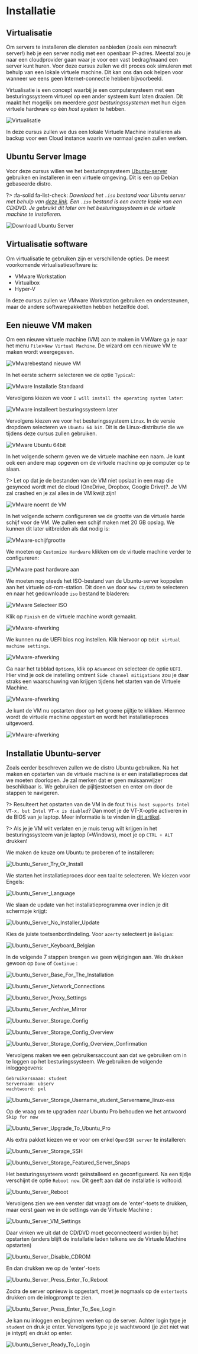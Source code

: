 # Installatie

## Virtualisatie
Om servers te installeren die diensten aanbieden (zoals een minecraft server!) heb je een server nodig met een openbaar IP-adres. Meestal zou je naar een cloudprovider gaan waar je voor een vast bedrag/maand een server kunt huren. Voor deze cursus zullen we dit proces ook simuleren met behulp van een lokale virtuele machine.  Dit kan ons dan ook helpen voor wanneer we eens geen Internet-connectie hebben bijvoorbeeld.

Virtualisatie is een concept waarbij je een computersysteem met een besturingssysteem virtueel op een ander systeem kunt laten draaien. Dit maakt het mogelijk om meerdere _gast besturingssystemen_ met hun eigen virtuele hardware op één _host system_ te hebben. 

![Virtualisatie](../images/02/Virtualization.png)

In deze cursus zullen we dus een lokale Virtuele Machine installeren als backup voor een Cloud instance waarin we normaal gezien zullen werken.



## Ubuntu Server Image

Voor deze cursus willen we het besturingssysteem [Ubuntu-server](https://ubuntu.com/download/server) gebruiken en installeren in een virtuele omgeving. Dit is een  op Debian gebaseerde distro. 

?> :fa-solid fa-list-check: _Download het `.iso` bestand voor Ubuntu server met behulp van [deze link](https://ubuntu.com/download/server). Een `.iso` bestand is een exacte kopie van een CD/DVD. Je gebruikt dit later om het besturingssysteem in de virtuele machine te installeren._

![Download Ubuntu Server](../images/02/GetUbuntuServer_Download_Ubuntu.png)

## Virtualisatie software 
Om virtualisatie te gebruiken zijn er verschillende opties. De meest voorkomende virtualisatiesoftware is: 
- VMware Workstation
- Virtualbox 
- Hyper-V 

In deze cursus zullen we VMware Workstation gebruiken en ondersteunen, maar de andere softwarepakketten hebben hetzelfde doel. 

## Een nieuwe VM maken 
Om een nieuwe virtuele machine (VM) aan te maken in VMWare ga je naar het menu `File`>`New Virtual Machine`. De wizard om een nieuwe VM te maken wordt weergegeven. 

![VMwarebestand nieuwe VM](../images/02/VMware_File_New_VM.png) 

In het eerste scherm selecteren we de optie `Typical`: 

![VMware Installatie Standaard](../images/02/VMware_Typical.png) 

Vervolgens kiezen we voor `I will install the operating system later`: 

![VMware installeert besturingssysteem later](../images/02/VMware_Operating_System_Later.png) 

Vervolgens kiezen we voor het besturingssysteem `Linux`. In de versie dropdown selecteren we `Ubuntu 64 bit`. Dit is de Linux-distributie die we tijdens deze cursus zullen gebruiken. 

![VMware Ubuntu 64bit](../images/02/VMware_Ubuntu_64bit.png) 

In het volgende scherm geven we de virtuele machine een naam. Je kunt ook een andere map opgeven om de virtuele machine op je computer op te slaan.  

?> <i class="fa fa-exclamation-circle" style="font-size:48px;color:red"></i> Let op dat je de bestanden van de VM niet opslaat in een map die gesynced wordt met de cloud (OneDrive, Dropbox, Google Drive)?. Je VM zal crashed en je zal alles in de VM kwijt zijn!

![VMware noemt de VM](../images/02/VMware_Name_The_VM.png) 

In het volgende scherm configureren we de grootte van de virtuele harde schijf voor de VM. We zullen een schijf maken met 20 GB opslag. We kunnen dit later uitbreiden als dat nodig is: 

![VMware-schijfgrootte](../images/02/VMware_Disk_Size.png) 

We moeten op `Customize Hardware` klikken om de virtuele machine verder te configureren: 

![VMware past hardware aan](../images/02/VMware_Customize_Hardware.png) 

We moeten nog steeds het ISO-bestand van de Ubuntu-server koppelen aan het virtuele cd-rom-station. Dit doen we door `New CD/DVD` te selecteren en naar het gedownloade `iso` bestand te bladeren: 

![VMware Selecteer ISO](../images/02/VMware_Select_ISO.png) 

Klik op `Finish` en de virtuele machine wordt gemaakt. 

![VMware-afwerking](../images/02/VMware_Finish.png) 

We kunnen nu de UEFI bios nog instellen. Klik hiervoor op `Edit virtual machine settings`. 

![VMware-afwerking](../images/02/VMware_UEFI_1.png) 

Ga naar het tabblad `Options`, klik op `Advanced` en selecteer de optie `UEFI`. Hier vind je ook de instelling omtrent `Side channel mitigations` zou je daar straks een waarschuwing van krijgen tijdens het starten van de Virtuele Machine. 

![VMware-afwerking](../images/02/VMware_UEFI_2.png) 

Je kunt de VM nu opstarten door op het groene pijltje te klikken. Hiermee wordt de virtuele machine opgestart en wordt het installatieproces uitgevoerd. 

![VMware-afwerking](../images/02/VMware_Start_VM.png) 

## Installatie Ubuntu-server 
Zoals eerder beschreven zullen we de distro Ubuntu gebruiken. Na het maken en opstarten van de virtuele machine is er een installatieproces dat we moeten doorlopen. Je zal merken dat er geen muisaanwijzer beschikbaar is. We gebruiken de pijltjestoetsen en enter om door de stappen te navigeren. 

?> <i class="fa-solid fa-circle-info"></i> Resulteert het opstarten van de VM in de fout `This host supports Intel VT-x, but Intel VT-x is diabled`? Dan moet je de VT-X-optie activeren in de BIOS van je laptop. Meer informatie is te vinden in [dit artikel](https://www.qtithow.com/2020/12/fix-error-this-host-supports-Intel-VT-x.html). 

?> <i class="fa-solid fa-circle-info"></i> Als je je VM wilt verlaten en je muis terug wilt krijgen in het besturingssysteem van je laptop (=Windows), moet je op `CTRL + ALT` drukken! 

We maken de keuze om Ubuntu te proberen of te installeren: 

![Ubuntu_Server_Try_Or_Install](../images/02/Ubuntu_Server_Try_Or_Install.png)

We starten het installatieproces door een taal te selecteren. We kiezen voor Engels: 

![Ubuntu_Server_Language](../images/02/Ubuntu_Server_Language.png)

We slaan de update van het installatieprogramma over indien je dit schermpje krijgt: 

![Ubuntu_Server_No_Installer_Update](../images/02/Ubuntu_Server_No_Installer_Update.png)

Kies de juiste toetsenbordindeling. Voor `azerty` selecteert je `Belgian`: 

![Ubuntu_Server_Keyboard_Belgian](../images/02/Ubuntu_Server_Keyboard_Belgian.png)

In de volgende 7 stappen brengen we geen wijzigingen aan. We drukken gewoon op `Done` of `Continue` : 

![Ubuntu_Server_Base_For_The_Installation](../images/02/Ubuntu_Server_Base_For_The_Installation.png)

![Ubuntu_Server_Network_Connections](../images/02/Ubuntu_Server_Network_Connections.png)

![Ubuntu_Server_Proxy_Settings](../images/02/Ubuntu_Server_Proxy_Settings.png)

![Ubuntu_Server_Archive_Mirror](../images/02/Ubuntu_Server_Archive_Mirror.png)

![Ubuntu_Server_Storage_Config](../images/02/Ubuntu_Server_Storage_Config.png)

![Ubuntu_Server_Storage_Config_Overview](../images/02/Ubuntu_Server_Storage_Config_Overview.png)

![Ubuntu_Server_Storage_Config_Overview_Confirmation](../images/02/Ubuntu_Server_Storage_Config_Overview_Confirmation.png)

Vervolgens maken we een gebruikersaccount aan dat we gebruiken om in te loggen op het besturingssysteem. We gebruiken de volgende inloggegevens: 
``` 
Gebruikersnaam: student 
Servernaam: ubserv 
wachtwoord: pxl 
```

![Ubuntu_Server_Storage_Username_student_Servername_linux-ess](../images/02/Ubuntu_Server_Storage_Username_student_Servername_linux-ess.png)  

Op de vraag om te upgraden naar Ubuntu Pro behouden we het antwoord `Skip for now`

![Ubuntu_Server_Upgrade_To_Ubuntu_Pro](../images/02/Ubuntu_Server_Upgrade_To_Ubuntu_Pro.png)  


Als extra pakket kiezen we er voor om enkel `OpenSSH server` te installeren: 

![Ubuntu_Server_Storage_SSH](../images/02/Ubuntu_Server_Storage_SSH_WEL.png)

![Ubuntu_Server_Storage_Featured_Server_Snaps](../images/02/Ubuntu_Server_Storage_Featured_Server_Snaps.png)

Het besturingssysteem wordt geïnstalleerd en geconfigureerd. Na een tijdje verschijnt de optie `Reboot now`. Dit geeft aan dat de installatie is voltooid: 

![Ubuntu_Server_Reboot](../images/02/Ubuntu_Server_Reboot.png)

Vervolgens zien we een venster dat vraagt om de 'enter'-toets te drukken, maar eerst gaan we in de settings van de Virtuele Machine :

![Ubuntu_Server_VM_Settings](../images/02/Ubuntu_Server_VM_Settings.png)

Daar vinken we uit dat de CD/DVD moet geconnecteerd worden bij het opstarten (anders blijft de installatie laden telkens we de Virtuele Machine opstarten)

![Ubuntu_Server_Disable_CDROM](../images/02/Ubuntu_Server_Disable_CDROM.png)

En dan drukken we op de 'enter'-toets

![Ubuntu_Server_Press_Enter_To_Reboot](../images/02/Ubuntu_Server_Press_Enter_To_Reboot.png)

Zodra de server opnieuw is opgestart, moet je nogmaals op de `entertoets` drukken om de inlogprompt te zien. 

![Ubuntu_Server_Press_Enter_To_See_Login](../images/02/Ubuntu_Server_Press_Enter_To_See_Login.png)

Je kan nu inloggen en beginnen werken op de server. Achter login type je `student` en druk je enter. Vervolgens type je je wachtwoord (je ziet niet wat je intypt) en drukt op enter.

![Ubuntu_Server_Ready_To_Login](../images/02/Ubuntu_Server_Ready_To_Login.png)
